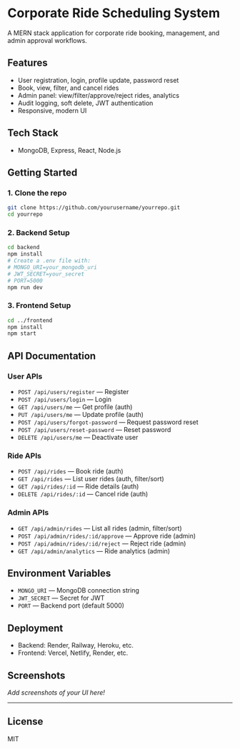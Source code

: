 # Corporate Ride Scheduling System

A MERN stack application for corporate ride booking, management, and admin approval workflows.

## Features

- User registration, login, profile update, password reset
- Book, view, filter, and cancel rides
- Admin panel: view/filter/approve/reject rides, analytics
- Audit logging, soft delete, JWT authentication
- Responsive, modern UI

## Tech Stack

- MongoDB, Express, React, Node.js

## Getting Started

### 1. Clone the repo

```sh
git clone https://github.com/yourusername/yourrepo.git
cd yourrepo
```

### 2. Backend Setup

```sh
cd backend
npm install
# Create a .env file with:
# MONGO_URI=your_mongodb_uri
# JWT_SECRET=your_secret
# PORT=5000
npm run dev
```

### 3. Frontend Setup

```sh
cd ../frontend
npm install
npm start
```

## API Documentation

### User APIs

- `POST /api/users/register` — Register
- `POST /api/users/login` — Login
- `GET /api/users/me` — Get profile (auth)
- `PUT /api/users/me` — Update profile (auth)
- `POST /api/users/forgot-password` — Request password reset
- `POST /api/users/reset-password` — Reset password
- `DELETE /api/users/me` — Deactivate user

### Ride APIs

- `POST /api/rides` — Book ride (auth)
- `GET /api/rides` — List user rides (auth, filter/sort)
- `GET /api/rides/:id` — Ride details (auth)
- `DELETE /api/rides/:id` — Cancel ride (auth)

### Admin APIs

- `GET /api/admin/rides` — List all rides (admin, filter/sort)
- `POST /api/admin/rides/:id/approve` — Approve ride (admin)
- `POST /api/admin/rides/:id/reject` — Reject ride (admin)
- `GET /api/admin/analytics` — Ride analytics (admin)

## Environment Variables

- `MONGO_URI` — MongoDB connection string
- `JWT_SECRET` — Secret for JWT
- `PORT` — Backend port (default 5000)

## Deployment

- Backend: Render, Railway, Heroku, etc.
- Frontend: Vercel, Netlify, Render, etc.

## Screenshots

_Add screenshots of your UI here!_

---

## License

MIT